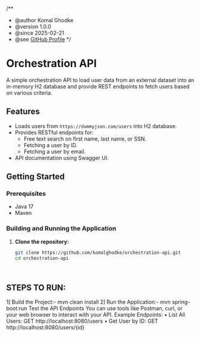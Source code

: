  /**
 * @author Komal Ghodke
 * @version 1.0.0
 * @since 2025-02-21
 * @see <a href="https://github.com/komalghodke">GitHub Profile</a>
 */

# Orchestration API

A simple orchestration API to load user data from an external dataset into an in-memory H2 database and provide REST endpoints to fetch users based on various criteria.

## Features

- Loads users from `https://dummyjson.com/users` into H2 database.
- Provides RESTful endpoints for:
  - Free text search on first name, last name, or SSN.
  - Fetching a user by ID.
  - Fetching a user by email.
- API documentation using Swagger UI.

## Getting Started

### Prerequisites

- Java 17
- Maven

### Building and Running the Application

1. **Clone the repository:**

   ```bash
   git clone https://github.com/komalghodke/orchestration-api.git
   cd orchestration-api
   
 
## STEPS TO RUN:
1] Build the Project:-	 mvn clean install
2] Run the Application:-	 mvn spring-boot:run
Test the API Endpoints
You can use tools like Postman, curl, or your web browser to interact with your API.
Example Endpoints:
•	List All Users:	GET http://localhost:8080/users
•	Get User by ID:	GET http://localhost:8080/users/{id}
